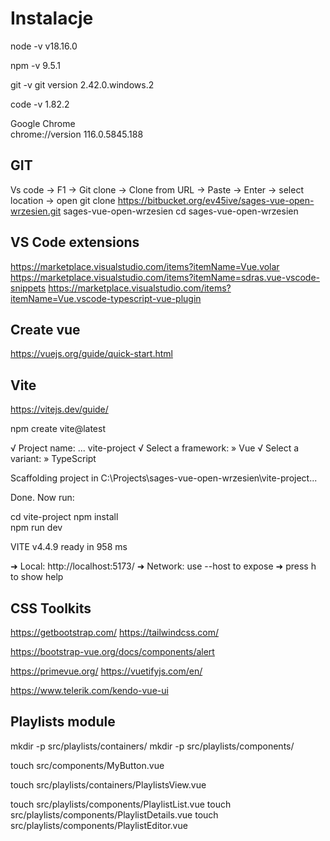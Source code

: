 
# Instalacje
node -v
v18.16.0

npm -v 
9.5.1

git -v
git version 2.42.0.windows.2

code -v
1.82.2

Google Chrome	
chrome://version 
116.0.5845.188

## GIT 
Vs code -> F1 -> Git clone -> Clone from URL -> Paste -> Enter -> select location -> open
git clone https://bitbucket.org/ev45ive/sages-vue-open-wrzesien.git sages-vue-open-wrzesien
cd sages-vue-open-wrzesien

## VS Code extensions
https://marketplace.visualstudio.com/items?itemName=Vue.volar
https://marketplace.visualstudio.com/items?itemName=sdras.vue-vscode-snippets
https://marketplace.visualstudio.com/items?itemName=Vue.vscode-typescript-vue-plugin


## Create vue
https://vuejs.org/guide/quick-start.html


## Vite
https://vitejs.dev/guide/

npm create vite@latest

√ Project name: ... vite-project
√ Select a framework: » Vue
√ Select a variant: » TypeScript

Scaffolding project in C:\Projects\sages-vue-open-wrzesien\vite-project...

Done. Now run:   

  cd vite-project
  npm install    
  npm run dev

 VITE v4.4.9  ready in 958 ms

  ➜  Local:   http://localhost:5173/
  ➜  Network: use --host to expose
  ➜  press h to show help


## CSS Toolkits
https://getbootstrap.com/
https://tailwindcss.com/

https://bootstrap-vue.org/docs/components/alert

https://primevue.org/
https://vuetifyjs.com/en/

https://www.telerik.com/kendo-vue-ui

## Playlists module 

mkdir -p src/playlists/containers/
mkdir -p src/playlists/components/


touch src/components/MyButton.vue

touch src/playlists/containers/PlaylistsView.vue

touch src/playlists/components/PlaylistList.vue
touch src/playlists/components/PlaylistDetails.vue
touch src/playlists/components/PlaylistEditor.vue